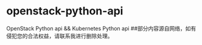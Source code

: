 # openstack-python-api
OpenStack Python api && Kubernetes Python api
##部分内容源自网络，如有侵犯您的合法权益，请联系我进行删除处理。
